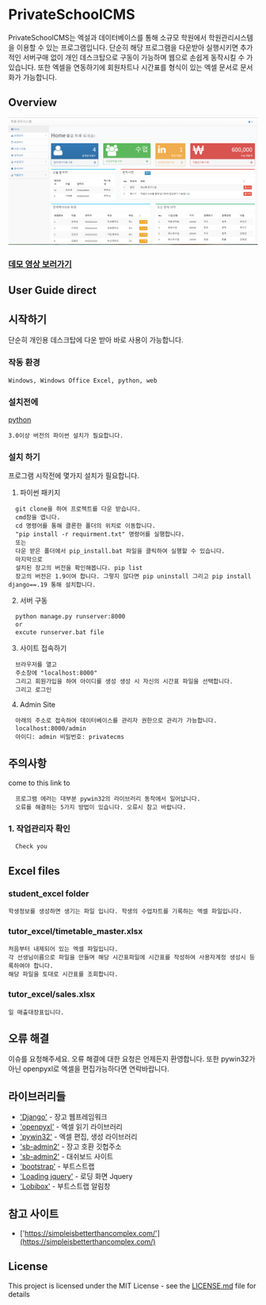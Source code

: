 # PrivateSchoolCMS
PrivateSchoolCMS는 엑설과 데이터베이스를 통해 소규모 학원에서 학원관리시스템을 이용할 수 있는 프로그램입니다. 단순히 해당 프로그램을 다운받아 실행시키면 추가적인 서버구매 없이 개인 데스크탑으로 구동이 가능하며 웹으로 손쉽게 동작시킬 수 가 있습니다. 또한 엑셀을 연동하기에 회원차트나 시간표를 형식이 있는 엑셀 문서로 문서화가 가능합니다.
## Overview
[![Watch the video](main.PNG)](https://www.youtube.com/watch?v=S06boWP3hNE&feature=youtu.be)
### [데모 영상 보러가기](https://www.youtube.com/watch?v=S06boWP3hNE&feature=youtu.be)

## User Guide direct

## 시작하기  
단순히 개인용 데스크탑에 다운 받아 바로 사용이 가능합니다.
###   작동 환경
```
Windows, Windows Office Excel, python, web   
```
### 설치전에
[python](https://www.python.org/downloads/)   
```
3.0이상 버전의 파이썬 설치가 필요합니다.
```
### 설치 하기

프로그램 시작전에 몇가지 설치가 필요합니다.

1. 파이썬 패키지
```
  git clone을 하여 프로젝트를 다운 받습니다. 
  cmd창을 엽니다.
  cd 명령어를 통해 클론한 폴더의 위치로 이동합니다.
  "pip install -r requirment.txt" 명령어를 실행합니다.
  또는
  다운 받은 폴더에서 pip_install.bat 파일을 클릭하여 실행할 수 있습니다.
  마지막으로 
  설치된 장고의 버전을 확인해봅니다. pip list
  장고의 버전은 1.9이여 합니다. 그렇지 않다면 pip uninstall 그리고 pip install django==.19 통해 설치합니다.
  ```      
2. 서버 구동
```
  python manage.py runserver:8000
  or
  excute runserver.bat file
  ``` 
3. 사이트 접속하기
```
  브라우저를 열고
  주소창에 "localhost:8000"
  그리고 회원가입을 하여 아이디를 생성 생성 시 자신의 시간표 파일을 선택합니다.
  그리고 로그인
  ```
4. Admin Site
```
  아래의 주소로 접속하여 데이터베이스를 관리자 권한으로 관리가 가능합니다.
  localhost:8000/admin
  아이디: admin 비밀번호: privatecms
  ```     

## 주의사항
 come to this link to 
```
  프로그램 에러는 대부분 pywin32의 라이브러리 동작에서 일어납니다.
  오류를 해결하는 5가지 방법이 있습니다. 오류시 참고 바랍니다.
  ``` 
  ### 1. 작업관리자 확인
```
  Check you
  ``` 
## Excel files
### student_excel folder
```
학생정보를 생성하면 생기는 파일 입니다. 학생의 수업차트를 기록하는 엑셀 파일입니다.
```
### tutor_excel/timetable_master.xlsx
```
처음부터 내제되어 있는 엑셀 파일입니다.
각 선생님이름으로 파일을 만들며 해당 시간표파일에 시간표를 작성하여 사용자계정 생성시 등록하여야 합니다.
해당 파일을 토대로 시간표를 조회합니다.
```
### tutor_excel/sales.xlsx
```
일 매출대장표입니다.
```
## 오류 해결 
이슈를 요청해주세요. 오류 해결에 대한 요청은 언제든지 환영합니다. 또한
pywin32가 아닌 openpyxl로 엑셀을 편집가능하다면 연락바랍니다. 

## 라이브러리들
* ['Django'](https://www.djangoproject.com/) - 장고 웹프레임워크
* ['openpyxl'](https://openpyxl.readthedocs.io/en/stable/) - 엑셀 읽기 라이브러리
* ['pywin32'](https://pypi.org/project/pywin32/) - 엑셀 편집, 생성 라이브러리
* ['sb-admin2'](https://github.com/code-geek/sbadmin-django) - 장고 호환 깃헙주소
* ['sb-admin2'](https://startbootstrap.com/template-overviews/sb-admin-2/) - 대쉬보드 사이트
* ['bootstrap'](http://getbootstrap.com/) - 부트스트랩
* ['Loading jquery'](https://www.jqueryscript.net/loading/jQuery-Plugin-To-Handle-CSS3-Powered-Spinners-Loaders-Loading-js.html) - 로딩 화면 Jquery
* ['Lobibox'](http://lobianijs.com/site/lobibox) - 부트스트랩 알림창 

## 참고 사이트 
* ['https://simpleisbetterthancomplex.com/'](https://simpleisbetterthancomplex.com/)

## License

This project is licensed under the MIT License - see the [LICENSE.md](LICENSE.md) file for details
